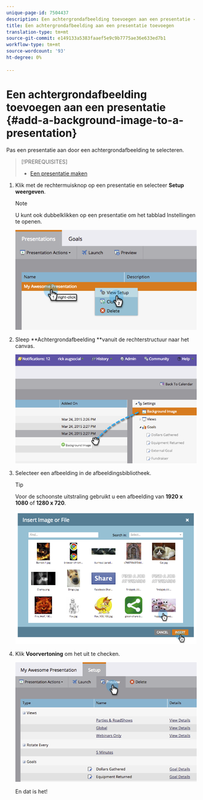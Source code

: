 ```yaml
---
unique-page-id: 7504437
description: Een achtergrondafbeelding toevoegen aan een presentatie - Marketo Docs - Productdocumentatie
title: Een achtergrondafbeelding aan een presentatie toevoegen
translation-type: tm+mt
source-git-commit: e149133a5383faaef5e9c9b7775ae36e633ed7b1
workflow-type: tm+mt
source-wordcount: '93'
ht-degree: 0%

---
```



# Een achtergrondafbeelding toevoegen aan een presentatie {#add-a-background-image-to-a-presentation}

Pas een presentatie aan door een achtergrondafbeelding te selecteren.

>[!PREREQUISITES]
>
>* [Een presentatie maken](create-a-presentation.md)

>



1. Klik met de rechtermuisknop op een presentatie en selecteer **Setup weergeven**.

   >[!NOTE]
   >
   >U kunt ook dubbelklikken op een presentatie om het tabblad Instellingen te openen.

   ![](assets/image2015-3-24-14-3a36-3a52.png)

1. Sleep **Achtergrondafbeelding **vanuit de rechterstructuur naar het canvas.

   ![](assets/image2015-3-24-14-3a39-3a40.png)

1. Selecteer een afbeelding in de afbeeldingsbibliotheek.

   >[!TIP]
   >
   >Voor de schoonste uitstraling gebruikt u een afbeelding van **1920 x 1080** of **1280 x 720**.

   ![](assets/image2015-3-24-14-3a47-3a57.png)

1. Klik **Voorvertoning** om het uit te checken.

   ![](assets/image2015-3-24-14-3a51-3a1.png)

   En dat is het!


